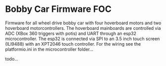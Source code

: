 Bobby Car Firmware FOC 
==== 
Firmware for all wheel drive bobby car with four hoverboard motors and two hoverboard motorcontrollers. The hoverboard mainboards are controlled via ADC (XBox 360 triggers with potis) and UART through an esp32 microcontroller. The esp32 is connected via SPI to an 3.5 inch touch screen (ILI9488) with an XPT2046 touch controller. For the wiring see the platformio.ini in the microcontroller folder...


todo...
